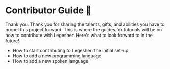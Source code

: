 # Contributor Guide 🎁

Thank you. Thank you for sharing the talents, gifts, and abilities you have to propel this project forward. This is where the guides for tutorials will be on how to contribute with Legesher. Here's what to look forward to in the future!

- How to start contributing to Legesher: the initial set-up
- How to add a new programming language
- How to add a new spoken language
